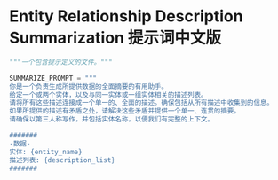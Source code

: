 # Entity Relationship Description Summarization 提示词中文版

```python
"""一个包含提示定义的文件。"""

SUMMARIZE_PROMPT = """
你是一个负责生成所提供数据的全面摘要的有用助手。
给定一个或两个实体，以及与同一实体或一组实体相关的描述列表。
请将所有这些描述连接成一个单一的、全面的描述。确保包括从所有描述中收集到的信息。
如果所提供的描述有矛盾之处，请解决这些矛盾并提供一个单一、连贯的摘要。
请确保以第三人称写作，并包括实体名称，以便我们有完整的上下文。

#######
-数据-
实体: {entity_name}
描述列表: {description_list}
#######
```
